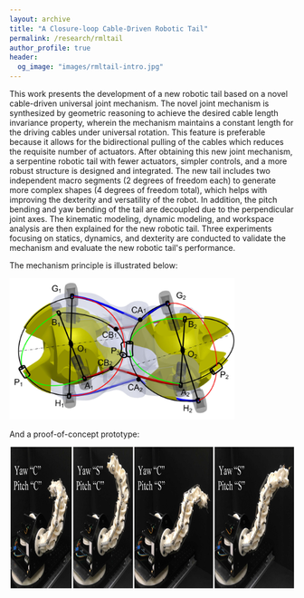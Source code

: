 ```yaml
---
layout: archive
title: "A Closure-loop Cable-Driven Robotic Tail"
permalink: /research/rmltail
author_profile: true
header:
  og_image: "images/rmltail-intro.jpg"
---
```


This work presents the development of a new robotic tail based on a novel cable-driven universal joint mechanism. The novel joint mechanism is synthesized by geometric reasoning to achieve the desired cable length invariance property, wherein the mechanism maintains a constant length for the driving cables under universal rotation. This feature is preferable because it allows for the bidirectional pulling of the cables which reduces the requisite number of actuators. After obtaining this new joint mechanism, a serpentine robotic tail with fewer actuators, simpler controls, and a more robust structure is designed and integrated. The new tail includes two independent macro segments (2 degrees of freedom each) to generate more complex shapes (4 degrees of freedom total), which helps with improving the dexterity and versatility of the robot. In addition, the pitch bending and yaw bending of the tail are decoupled due to the perpendicular joint axes. The kinematic modeling, dynamic modeling, and workspace analysis are then explained for the new robotic tail. Three experiments focusing on statics, dynamics, and dexterity are conducted to validate the mechanism and evaluate the new robotic tail's performance. 

The mechanism principle is illustrated below:

<img style="height:250px;" src="/images/rmltaila.jpg"/>

And a proof-of-concept prototype:

<img style="height:250px;" src="/images/rmltailb.jpg"/>
